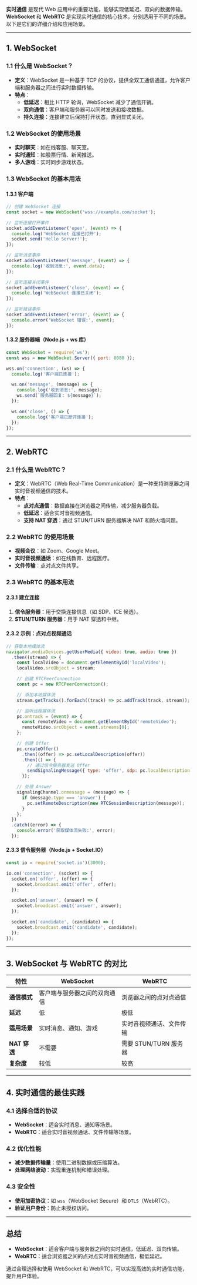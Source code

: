**实时通信** 是现代 Web 应用中的重要功能，能够实现低延迟、双向的数据传输。**WebSocket** 和 **WebRTC** 是实现实时通信的核心技术，分别适用于不同的场景。以下是它们的详细介绍和应用场景。

---

## **1. WebSocket**
### **1.1 什么是 WebSocket？**
- **定义**：WebSocket 是一种基于 TCP 的协议，提供全双工通信通道，允许客户端和服务器之间进行实时数据传输。
- **特点**：
  - **低延迟**：相比 HTTP 轮询，WebSocket 减少了通信开销。
  - **双向通信**：客户端和服务器可以同时发送和接收数据。
  - **持久连接**：连接建立后保持打开状态，直到显式关闭。

### **1.2 WebSocket 的使用场景**
- **实时聊天**：如在线客服、聊天室。
- **实时通知**：如股票行情、新闻推送。
- **多人游戏**：实时同步游戏状态。

### **1.3 WebSocket 的基本用法**
#### **1.3.1 客户端**
```javascript
// 创建 WebSocket 连接
const socket = new WebSocket('wss://example.com/socket');

// 监听连接打开事件
socket.addEventListener('open', (event) => {
  console.log('WebSocket 连接已打开');
  socket.send('Hello Server!');
});

// 监听消息事件
socket.addEventListener('message', (event) => {
  console.log('收到消息:', event.data);
});

// 监听连接关闭事件
socket.addEventListener('close', (event) => {
  console.log('WebSocket 连接已关闭');
});

// 监听错误事件
socket.addEventListener('error', (event) => {
  console.error('WebSocket 错误:', event);
});
```

#### **1.3.2 服务器端（Node.js + ws 库）**
```javascript
const WebSocket = require('ws');
const wss = new WebSocket.Server({ port: 8080 });

wss.on('connection', (ws) => {
  console.log('客户端已连接');

  ws.on('message', (message) => {
    console.log('收到消息:', message);
    ws.send(`服务器回复: ${message}`);
  });

  ws.on('close', () => {
    console.log('客户端已断开连接');
  });
});
```

---

## **2. WebRTC**
### **2.1 什么是 WebRTC？**
- **定义**：WebRTC（Web Real-Time Communication）是一种支持浏览器之间实时音视频通信的技术。
- **特点**：
  - **点对点通信**：数据直接在浏览器之间传输，减少服务器负载。
  - **低延迟**：适合实时音视频通信。
  - **支持 NAT 穿透**：通过 STUN/TURN 服务器解决 NAT 和防火墙问题。

### **2.2 WebRTC 的使用场景**
- **视频会议**：如 Zoom、Google Meet。
- **实时音视频通话**：如在线教育、远程医疗。
- **文件传输**：点对点文件共享。

### **2.3 WebRTC 的基本用法**
#### **2.3.1 建立连接**
1. **信令服务器**：用于交换连接信息（如 SDP、ICE 候选）。
2. **STUN/TURN 服务器**：用于 NAT 穿透和中继。

#### **2.3.2 示例：点对点视频通话**
```javascript
// 获取本地媒体流
navigator.mediaDevices.getUserMedia({ video: true, audio: true })
  .then((stream) => {
    const localVideo = document.getElementById('localVideo');
    localVideo.srcObject = stream;

    // 创建 RTCPeerConnection
    const pc = new RTCPeerConnection();

    // 添加本地媒体流
    stream.getTracks().forEach((track) => pc.addTrack(track, stream));

    // 监听远程媒体流
    pc.ontrack = (event) => {
      const remoteVideo = document.getElementById('remoteVideo');
      remoteVideo.srcObject = event.streams[0];
    };

    // 创建 Offer
    pc.createOffer()
      .then((offer) => pc.setLocalDescription(offer))
      .then(() => {
        // 通过信令服务器发送 Offer
        sendSignalingMessage({ type: 'offer', sdp: pc.localDescription });
      });

    // 处理 Answer
    signalingChannel.onmessage = (message) => {
      if (message.type === 'answer') {
        pc.setRemoteDescription(new RTCSessionDescription(message));
      }
    };
  })
  .catch((error) => {
    console.error('获取媒体流失败:', error);
  });
```

#### **2.3.3 信令服务器（Node.js + Socket.IO）**
```javascript
const io = require('socket.io')(3000);

io.on('connection', (socket) => {
  socket.on('offer', (offer) => {
    socket.broadcast.emit('offer', offer);
  });

  socket.on('answer', (answer) => {
    socket.broadcast.emit('answer', answer);
  });

  socket.on('candidate', (candidate) => {
    socket.broadcast.emit('candidate', candidate);
  });
});
```

---

## **3. WebSocket 与 WebRTC 的对比**
| **特性**            | **WebSocket**                    | **WebRTC**                      |
|---------------------|----------------------------------|---------------------------------|
| **通信模式**         | 客户端与服务器之间的双向通信      | 浏览器之间的点对点通信          |
| **延迟**             | 低                               | 极低                            |
| **适用场景**         | 实时消息、通知、游戏              | 实时音视频通话、文件传输        |
| **NAT 穿透**         | 不需要                           | 需要 STUN/TURN 服务器           |
| **复杂度**           | 较低                             | 较高                            |

---

## **4. 实时通信的最佳实践**
### **4.1 选择合适的协议**
- **WebSocket**：适合实时消息、通知等场景。
- **WebRTC**：适合实时音视频通话、文件传输等场景。

### **4.2 优化性能**
- **减少数据传输量**：使用二进制数据或压缩算法。
- **处理网络波动**：实现重连机制和错误处理。

### **4.3 安全性**
- **使用加密协议**：如 `wss`（WebSocket Secure）和 `DTLS`（WebRTC）。
- **验证用户身份**：防止未授权访问。

---

## **总结**
- **WebSocket**：适合客户端与服务器之间的实时通信，低延迟、双向传输。
- **WebRTC**：适合浏览器之间的点对点实时音视频通信，极低延迟。

通过合理选择和使用 WebSocket 和 WebRTC，可以实现高效的实时通信功能，提升用户体验。